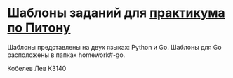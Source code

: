 # Шаблоны заданий для [практикума по Питону](https://github.com/Dementiy/Dementiy.github.io)

Шаблоны представлены на двух языках: Python и Go. Шаблоны для Go расположены в папках homework#-go.

Кобелев Лев К3140 